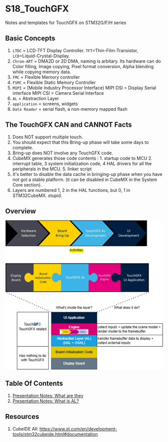 # S18_TouchGFX
Notes and templates for TouchGFX on STM32G/F/H series

## Basic Concepts
1. `LTDC` =  LCD-TFT Display Controller. `TFT`=Thin-Film-Transistor, `LCD`=Liquid-Crystal-Display. 
2. `Chrom-ART` = DMA2D or 2D DMA, naming is arbitary.  Its hardware can do Color filling, Image copying, Pixel format conversion, Alpha blending while copying memory data.
3. `FMC` = Flexible Memory controller
4. `FSMC` = Flexible Static Memory Controller
5. `MIPI` = (Mobile Industry Processor Interface) 
	MIPI DSI = Display Serial interface
	MIPI CSI = Camera Serial Interface
6. `AL` = Abstraction Layer 
7. `application` = screens, widgets
8. `Data Reader` = serial flash, a non-memory mapped flash

## The TouchGFX CAN and CANNOT Facts
1. Does NOT support multiple touch.
1. You should expect that this Bring-up phase will take some days to complete.
1. Bring-up does NOT involve any TouchGFX code.
1. CubeMX generates those code contents : 1. startup code to MCU 2. interrupt table, 3 system initialization code, 4 HAL drivers for all the peripherals in the MCU. 5. linker script
1. It's better to disable the data cache in bringing-up phase when you have not got a stable platform. (it can be disabled in CubeMX in the System Core section).
1. Layers are numbered 1, 2 in the HAL functions, but 0, 1 in STM32CubeMX. stupid.

## Overview

![overview](./01-reading-notes/presentation4-/overview.png)

## Table Of Contents
1. [Presentation Notes: What are they](./01-reading-notes/presentation1-3/note1.md)
2. [Presentation Notes: What is AL?](./01-reading-notes/3-AL-layer/what-is-AL-in-touchGFX.md)

## Resources
1. CubeIDE All: https://www.st.com/en/development-tools/stm32cubeide.html#documentation
